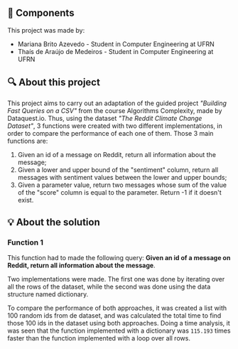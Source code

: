 ## :busts_in_silhouette: Components

This project was made by:
* Mariana Brito Azevedo - Student in Computer Engineering at UFRN
* Thaís de Araújo de Medeiros - Student in Computer Engineering at UFRN

## :mag: About this project

This project aims to carry out an adaptation of the guided project _"Building Fast Queries on a CSV"_ from the course Algorithms Complexity, made by Dataquest.io. Thus, using the dataset _"The Reddit Climate Change Dataset"_, 3 functions were created with two different implementations, in order to compare the performance of each one of them. Those 3 main functions are:

1. Given an id of a message on Reddit, return all information about the message;
2. Given a lower and upper bound of the "sentiment" column, return all messages with sentiment values between the lower and upper bounds;
3. Given a parameter value, return two messages whose sum of the value of the "score" column is equal to the parameter. Return -1 if it doesn't exist.

## :bulb: About the solution

### Function 1 
This function had to made the following query: __Given an id of a message on Reddit, return all information about the message__.

Two implementations were made. The first one was done by iterating over all the rows of the dataset, while the second was done using the data structure named dictionary.

To compare the performance of both approaches, it was created a list with 100 random ids from de dataset, and was calculated the total time to find those 100 ids in the dataset using both approaches. Doing a time analysis, it was seen that the function implemented with a dictionary was `115.193` times faster than the function implemented with a loop over all rows.
